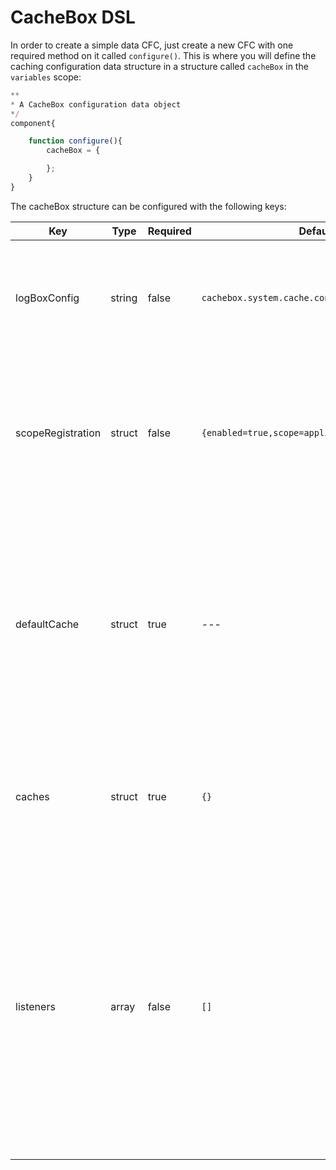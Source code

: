 # CacheBox DSL
In order to create a simple data CFC, just create a new CFC with one required method on it called `configure()`. This is where you will define the caching configuration data structure in a structure called `cacheBox` in the `variables` scope:

```javascript
**
* A CacheBox configuration data object
*/
component{

    function configure(){
        cacheBox = {

        };
    }
}
```

The cacheBox structure can be configured with the following keys:

|Key|Type|Required|Default|Description|
|--|--|--|--|--|
|logBoxConfig |string |false | `cachebox.system.cache.config.LogBox` |The instantiation or location of a LogBox configuration file. This is only for standalone operation.|
|scopeRegistration |struct |false| `{enabled=true,scope=application,key=cacheBox}` |A structure that enables scope registration of the CacheBox factory in either server, cluster, application or session scope. |
|defaultCache |struct |true|---|The configuration of the default cache which will have an implicit name of default which is a reserved cache name. It also has a default provider of CacheBox which cannot be changed.|
|caches |struct|true| `{}` |A structure where you can create more named caches for usage in your CacheBox factory.|
|listeners |array|false| `[]` |An array that will hold all the listeners you want to configure at startup time for your CacheBox instance. If you are running CacheBox within a ColdBox application, this item is not necessary as you can register them via the main ColdBox interceptors section.|
